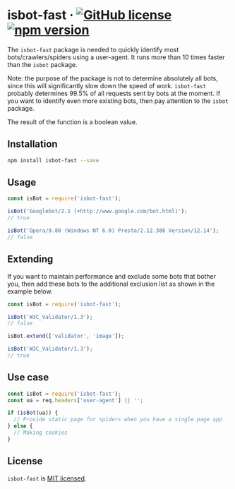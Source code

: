 # isbot-fast &middot; [![GitHub license](https://img.shields.io/badge/license-MIT-blue.svg)](https://github.com/mahovich/isbot-fast/blob/master/LICENSE) [![npm version](https://img.shields.io/npm/v/isbot-fast.svg?style=flat)](https://www.npmjs.com/package/isbot-fast)

The `isbot-fast` package is needed to quickly identify most bots/crawlers/spiders using a user-agent. It runs more than 10 times faster than the `isbot` package.

Note: the purpose of the package is not to determine absolutely all bots, since this will significantly slow down the speed of work. `isbot-fast` probably determines 99.5% of all requests sent by bots at the moment. If you want to identify even more existing bots, then pay attention to the `isbot` package.

The result of the function is a boolean value.

## Installation

```sh
npm install isbot-fast --save
```

## Usage

```js
const isBot = require('isbot-fast');

isBot('Googlebot/2.1 (+http://www.google.com/bot.html)');
// true

isBot('Opera/9.80 (Windows NT 6.0) Presto/2.12.388 Version/12.14');
// false
```

## Extending

If you want to maintain performance and exclude some bots that bother you, then add these bots to the additional exclusion list as shown in the example below.

```js
const isBot = require('isbot-fast');

isBot('W3C_Validator/1.3');
// false

isBot.extend(['validator', 'image']);

isBot('W3C_Validator/1.3');
// true
```

## Use case

```js
const isBot = require('isbot-fast');
const ua = req.headers['user-agent'] || '';

if (isBot(ua)) {
  // Provide static page for spiders when you have a single page app
} else {
  // Making cookies
}
```

## License

`isbot-fast` is [MIT licensed](https://github.com/mahovich/isbot-fast/blob/master/LICENSE).
